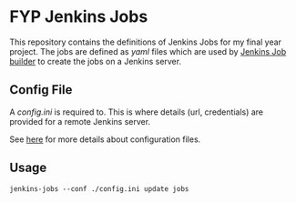 # FYP Jenkins Jobs

This repository contains the definitions of Jenkins Jobs for my final year project. The jobs are defined as *yaml* files which are used by [Jenkins Job builder](https://docs.openstack.org/infra/jenkins-job-builder/) to create the jobs on a Jenkins server.

## Config File

A *config.ini* is required to. This is where details (url, credentials) are provided for a remote Jenkins server.

See [here](https://docs.openstack.org/infra/jenkins-job-builder/quick-start.html#use-case-2-updating-jenkins-jobs) for more details about configuration files.

## Usage

    jenkins-jobs --conf ./config.ini update jobs


